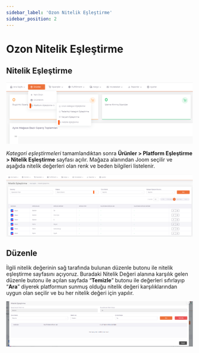 ```yaml
---
sidebar_label: 'Ozon Nitelik Eşleştirme'
sidebar_position: 2
---
```


# Ozon Nitelik Eşleştirme 

## Nitelik Eşleştirme

![OzonQualification](../ozon/img/OzonQualification.png)

*Kategori eşleştirmeleri* tamamlandıktan sonra **Ürünler > Platform Eşleştirme > Nitelik Eşleştirme** sayfası açılır. Mağaza alanından Joom seçilir ve aşağıda nitelik değerleri olan renk ve beden bilgileri listelenir. 

![OzonQualificationView](../ozon/img/OzonQualificationView.png)

## Düzenle

İlgili nitelik değerinin sağ tarafında bulunan düzenle butonu ile nitelik eşleştirme sayfasını açıyoruz. Buradaki Nitelik Değeri alanına karşılık gelen düzenle butonu ile açılan sayfada “**Temizle**” butonu ile değerleri sıfırlayıp “**Ara**” diyerek platformun sunmuş olduğu nitelik değeri karşılıklarından uygun olan seçilir ve bu her nitelik değeri için yapılır.

![OzonQualificationViewSearch](../ozon/img/OzonQualificationViewSearch.png)



